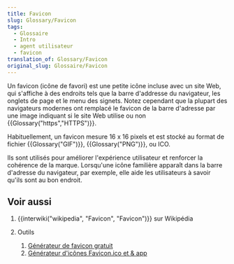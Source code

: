 ```yaml
---
title: Favicon
slug: Glossary/Favicon
tags:
  - Glossaire
  - Intro
  - agent utilisateur
  - favicon
translation_of: Glossary/Favicon
original_slug: Glossaire/Favicon
---
```

Un favicon (icône de favori) est une petite icône incluse avec un site Web, qui s'affiche à des endroits tels que la barre d'addresse du navigateur, les onglets de page et le menu des signets. Notez cependant que la plupart des navigateurs modernes ont remplacé le favicon de la barre d'adresse par une image indiquant si le site Web utilise ou non {{Glossary("https","HTTPS")}}.

Habituellement, un favicon mesure 16 x 16 pixels et est stocké au format de fichier {{Glossary("GIF")}}, {{Glossary("PNG")}}, ou ICO.

Ils sont utilisés pour améliorer l'expérience utilisateur et renforcer la cohérence de la marque. Lorsqu'une icône familière apparaît dans la barre d'adresse du navigateur, par exemple, elle aide les utilisateurs à savoir qu'ils sont au bon endroit.

## Voir aussi

1.  {{interwiki("wikipedia", "Favicon", "Favicon")}} sur Wikipédia
2.  Outils

    1.  [Générateur de favicon gratuit](https://favicon.io/)
    2.  [Générateur d'icônes Favicon.ico et & app](https://www.favicon-generator.org/)
